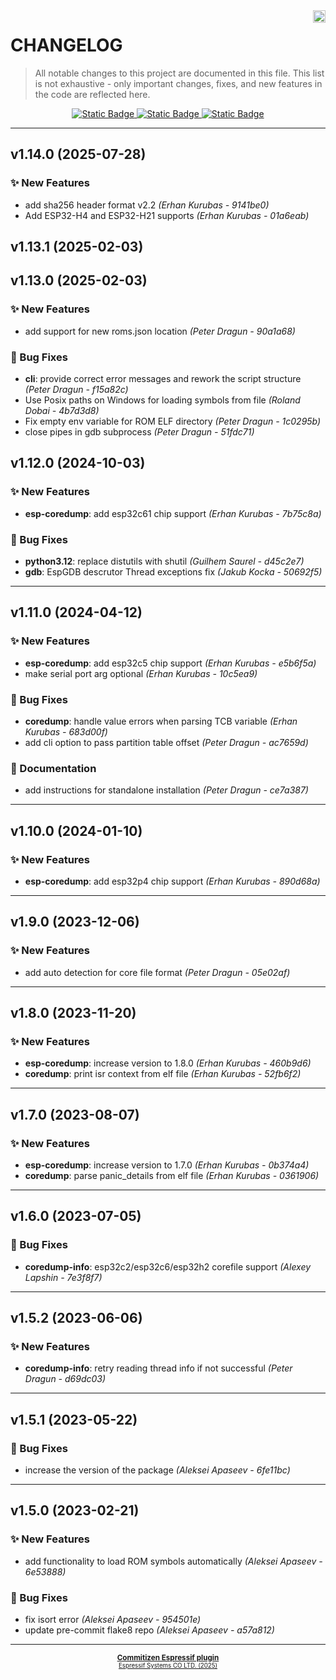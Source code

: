 <a href="https://www.espressif.com">
    <img src="https://www.espressif.com/sites/all/themes/espressif/logo-black.svg" align="right" height="20" />
</a>

# CHANGELOG

> All notable changes to this project are documented in this file.
> This list is not exhaustive - only important changes, fixes, and new features in the code are reflected here.

<div align="center">
    <a href="https://keepachangelog.com/en/1.1.0/">
        <img alt="Static Badge" src="https://img.shields.io/badge/Keep%20a%20Changelog-v1.1.0-salmon?logo=keepachangelog&logoColor=black&labelColor=white&link=https%3A%2F%2Fkeepachangelog.com%2Fen%2F1.1.0%2F">
    </a>
    <a href="https://www.conventionalcommits.org/en/v1.0.0/">
        <img alt="Static Badge" src="https://img.shields.io/badge/Conventional%20Commits-v1.0.0-pink?logo=conventionalcommits&logoColor=black&labelColor=white&link=https%3A%2F%2Fwww.conventionalcommits.org%2Fen%2Fv1.0.0%2F">
    </a>
    <a href="https://semver.org/spec/v2.0.0.html">
        <img alt="Static Badge" src="https://img.shields.io/badge/Semantic%20Versioning-v2.0.0-grey?logo=semanticrelease&logoColor=black&labelColor=white&link=https%3A%2F%2Fsemver.org%2Fspec%2Fv2.0.0.html">
    </a>
</div>
<hr>

## v1.14.0 (2025-07-28)

### ✨ New Features

- add sha256 header format v2.2 *(Erhan Kurubas - 9141be0)*
- Add ESP32-H4 and ESP32-H21 supports *(Erhan Kurubas - 01a6eab)*


## v1.13.1 (2025-02-03)


## v1.13.0 (2025-02-03)

### ✨ New Features

- add support for new roms.json location *(Peter Dragun - 90a1a68)*

### 🐛 Bug Fixes

- **cli**: provide correct error messages and rework the script structure *(Peter Dragun - f15a82c)*
- Use Posix paths on Windows for loading symbols from file *(Roland Dobai - 4b7d3d8)*
- Fix empty env variable for ROM ELF directory *(Peter Dragun - 1c0295b)*
- close pipes in gdb subprocess *(Peter Dragun - 51fdc71)*


## v1.12.0 (2024-10-03)

### ✨ New Features

- **esp-coredump**: add esp32c61 chip support *(Erhan Kurubas - 7b75c8a)*

### 🐛 Bug Fixes

- **python3.12**: replace distutils with shutil *(Guilhem Saurel - d45c2e7)*
- **gdb**: EspGDB descrutor Thread exceptions fix *(Jakub Kocka - 50692f5)*

---

## v1.11.0 (2024-04-12)

### ✨ New Features

- **esp-coredump**: add esp32c5 chip support *(Erhan Kurubas - e5b6f5a)*
- make serial port arg optional *(Erhan Kurubas - 10c5ea9)*

### 🐛 Bug Fixes

- **coredump**: handle value errors when parsing TCB variable *(Erhan Kurubas - 683d00f)*
- add cli option to pass partition table offset *(Peter Dragun - ac7659d)*

### 📖 Documentation

- add instructions for standalone installation *(Peter Dragun - ce7a387)*

---

## v1.10.0 (2024-01-10)

### ✨ New Features

- **esp-coredump**: add esp32p4 chip support *(Erhan Kurubas - 890d68a)*

---

## v1.9.0 (2023-12-06)

### ✨ New Features

- add auto detection for core file format *(Peter Dragun - 05e02af)*

---

## v1.8.0 (2023-11-20)

### ✨ New Features

- **esp-coredump**: increase version to 1.8.0 *(Erhan Kurubas - 460b9d6)*
- **coredump**: print isr context from elf file *(Erhan Kurubas - 52fb6f2)*

---

## v1.7.0 (2023-08-07)

### ✨ New Features

- **esp-coredump**: increase version to 1.7.0 *(Erhan Kurubas - 0b374a4)*
- **coredump**: parse panic_details from elf file *(Erhan Kurubas - 0361906)*

---

## v1.6.0 (2023-07-05)

### 🐛 Bug Fixes

- **coredump-info**: esp32c2/esp32c6/esp32h2 corefile support *(Alexey Lapshin - 7e3f8f7)*

---

## v1.5.2 (2023-06-06)

### ✨ New Features

- **coredump-info**: retry reading thread info if not successful *(Peter Dragun - d69dc03)*

---

## v1.5.1 (2023-05-22)

### 🐛 Bug Fixes

- increase the version of the package *(Aleksei Apaseev - 6fe11bc)*

---

## v1.5.0 (2023-02-21)

### ✨ New Features

- add functionality to load ROM symbols automatically *(Aleksei Apaseev - 6e53888)*

### 🐛 Bug Fixes

- fix isort error *(Aleksei Apaseev - 954501e)*
- update pre-commit flake8 repo *(Aleksei Apaseev - a57a812)*

---

<div align="center">
    <small>
        <b>
            <a href="https://www.github.com/espressif/cz-plugin-espressif">Commitizen Espressif plugin</a>
        </b>
    <br>
        <sup><a href="https://www.espressif.com">Espressif Systems CO LTD. (2025)</a><sup>
    </small>
</div>
